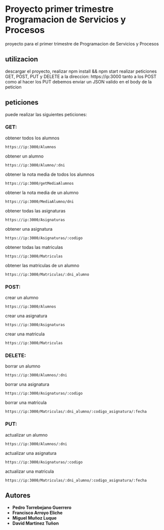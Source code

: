 # Proyecto primer trimestre Programacion de Servicios y Procesos

proyecto para el primer trimestre de Programacion de Servicios y Procesos
## utilizacion

descargar el proyecto, realizar npm install && npm start 
realizar peticiones GET, POST, PUT y DELETE a la direccion: https://ip:3000
tanto a los POST como al hacer los PUT debemos enviar un JSON valido en el body de la peticion

## peticiones

puede realizar las siguientes peticiones:
### GET:
obtener todos los alumnos
```
https://ip:3000/Alumnos
```
obtener un alumno
```
https://ip:3000/Alumno/:dni
```
obtener la nota media de todos los alumnos
```
https://ip:3000/getMediaAlumnos
```
obtener la nota media de un alumno
```
https://ip:3000/MediaAlumno/dni
```
obtener todas las asignaturas
```
https://ip:3000/Asignaturas
```
obtener una asignatura
```
https://ip:3000/Asignaturas/:codigo
```
obtener todas las matriculas
```
https://ip:3000/Matriculas
```
obtener las matriculas de un alumno
```
https://ip:3000/Matriculas/:dni_alumno
```
### POST:
crear un alumno
```
https://ip:3000/Alumnos
```
crear una asignatura
```
https://ip:3000/Asignaturas
```
crear una matricula
```
https://ip:3000/Matriculas
```
### DELETE:
borrar un alumno
```
https://ip:3000/Alumnos/:dni
```
borrar una asignatura
```
https://ip:3000/Asignaturas/:codigo
```
borrar una matricula
```
https://ip:3000/Matriculas/:dni_alumno/:codigo_asignatura/:fecha
```

### PUT:
actualizar un alumno
```
https://ip:3000/Alumnos/:dni
```
actualizar una asignatura
```
https://ip:3000/Asignaturas/:codigo
```
actualizar una matricula
```
https://ip:3000/Matriculas/:dni_alumno/:codigo_asignatura/:fecha
```

## Autores

* **Pedro Torrebejano Guerrero** 
* **Francisco Arroyo Eliche** 
* **Miguel Muñoz Luque** 
* **David Martinez Tuñon** 




